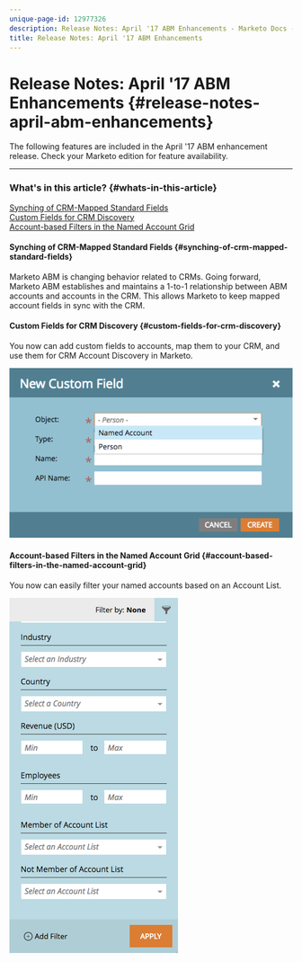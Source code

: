 ```yaml
---
unique-page-id: 12977326
description: Release Notes: April '17 ABM Enhancements - Marketo Docs - Product Documentation
title: Release Notes: April '17 ABM Enhancements
---
```


# Release Notes: April '17 ABM Enhancements {#release-notes-april-abm-enhancements}

The following features are included in the April '17 ABM enhancement release. Check your Marketo edition for feature availability.
** ** 

### What's in this article? {#whats-in-this-article}

[Synching of CRM-Mapped Standard Fields](#synching-of-crm-mapped-standard-fields)  
[Custom Fields for CRM Discovery](#custom-fields-for-crm-discovery)  
[Account-based Filters in the Named Account Grid](#account-based-filters-in-the-named-account-grid)

#### Synching of CRM-Mapped Standard Fields {#synching-of-crm-mapped-standard-fields}

Marketo ABM is changing behavior related to CRMs. Going forward, Marketo ABM establishes and maintains a 1-to-1 relationship between ABM accounts and accounts in the CRM. This allows Marketo to keep mapped account fields in sync with the CRM.

#### Custom Fields for CRM Discovery {#custom-fields-for-crm-discovery}

You now can add custom fields to accounts, map them to your CRM, and use them for CRM Account Discovery in Marketo.

![](assets/new-custom-field.png)

#### Account-based Filters in the Named Account Grid {#account-based-filters-in-the-named-account-grid}

You now can easily filter your named accounts based on an Account List.

![](assets/named-account-filters.png)

